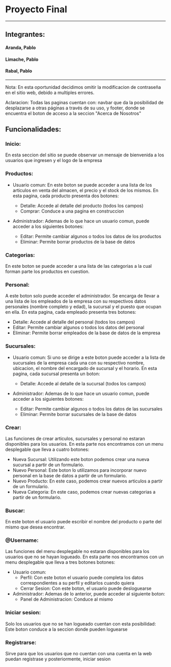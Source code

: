 # Proyecto Final
---
## Integrantes:
#### Aranda, Pablo
#### Limache, Pablo
#### Rabal, Pablo
---
Nota: En esta oportunidad decidimos omitir la modificacion de contraseña en el sitio web, debido a multiples errores.

Aclaracion: Todas las paginas cuentan con: navbar que da la posibilidad de desplazarse a otras páginas a través de su uso, y footer, donde se encuentra el boton de acceso a la seccion "Acerca de Nosotros"

## Funcionalidades:

### Inicio:

En esta seccion del sitio se puede observar un mensaje de bienvenida a los usuarios que ingresen y el logo de la empresa

### Productos:

- Usuario comun: En este boton se puede acceder a una lista de los articulos en venta del almacen, el precio y el stock de los mismos. En esta pagina, cada producto presenta dos botones:
  - Detalle: Accede al detalle del producto (todos los campos)
  - Comprar: Conduce a una pagina en construccion

- Administrador: Ademas de lo que hace un usuario comun, puede acceder a los siguientes botones:
  - Editar: Permite cambiar algunos o todos los datos de los productos
  - Eliminar: Permite borrar productos de la base de datos

### Categorias:

En este boton se puede acceder a una lista de las categorias a la cual forman parte los productos en cuestion.

### Personal:

A este boton solo puede acceder el administrador. Se encarga de llevar a una lista de los empleados de la empresa con su respectivos datos personales (nombre completo y edad), la sucursal y el puesto que ocupan en ella.  En esta pagina, cada empleado presenta tres botones:
  - Detalle: Accede al detalle del personal (todos los campos)
  - Editar: Permite cambiar algunos o todos los datos del personal
  - Eliminar: Permite borrar empleados de la base de datos de la empresa

### Sucursales:

- Usuario comun: Si uno se dirige a este boton puede acceder a la lista de sucursales de la empresa cada una con su respectivo nombre, ubicacion, el nombre del encargado de sucursal y el horario. En esta pagina, cada sucursal presenta un boton:
  - Detalle: Accede al detalle de la sucursal (todos los campos)

- Administrador: Ademas de lo que hace un usuario comun, puede acceder a los siguientes botones:
  - Editar: Permite cambiar algunos o todos los datos de las sucursales
  - Eliminar: Permite borrar sucursales de la base de datos

### Crear:

Las funciones de crear articulos, sucursales y personal no estaran disponibles para los usuarios. En esta parte nos encontramos con un menu desplegable que lleva a cuatro botones:
  - Nueva Sucursal: Utilizando este boton podemos crear una nueva sucursal a partir de un formulario.
  - Nuevo Personal: Este boton lo utilizamos para incorporar nuevo personal en la base de datos a partir de un formulario.  
  - Nuevo Producto: En este caso, podemos crear nuevos articulos a partir de un formulario. 
  - Nueva Categoria: En este caso, podemos crear nuevas categorias a partir de un formulario.

### Buscar:

En este boton el usuario puede escribir el nombre del producto o parte del mismo que desea encontrar.

### @Username:

Las funciones del menu desplegable no estaran disponibles para los usuarios que no se hayan logueado. En esta parte nos encontramos con un menu desplegable que lleva a tres botones botones:

- Usuario comun: 
  - Perfil: Con este boton el usuario puede completa los datos correspondientes a su perfil y editarlos cuando quiera
  - Cerrar Sesion: Con este boton, el usuario puede desloguearse
- Administrador: Ademas de lo anterior, puede acceder al siguiente boton:
  - Panel de Administracion: Conduce al mismo

### Iniciar sesion:

Solo los usuarios que no se han logueado cuentan con esta posibilidad: Este boton conduce a la seccion donde pueden loguearse

### Registrarse:

Sirve para que los usuarios que no cuentan con una cuenta en la web puedan registrase y posteriormente, iniciar sesion
